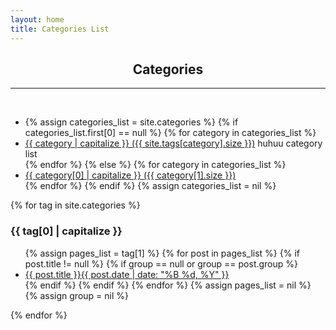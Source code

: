```yaml
---
layout: home
title: Categories List
---
```



<h2><center> Categories </center></h2><hr>
<br>
<ul>
  <li>{% assign categories_list = site.categories %}
    {% if categories_list.first[0] == null %}
      {% for category in categories_list %}
        <li><a href="#{{ category }}">{{ category | capitalize }} ({{ site.tags[category].size }})</a>
        huhuu category list
        </li>
        {% endfor %}
        {% else %}
        {% for category in categories_list %}
        <li><a href="#{{ tag[0] }}">{{ category[0] | capitalize }} ({{ category[1].size }})</a></li>
        {% endfor %}
        {% endif %}
{% assign categories_list = nil %}</li>

</ul>

{% for tag in site.categories %}
  <h3 id="{{ tag[0] }}">{{ tag[0] | capitalize }}</h3>
  <ul>
    {% assign pages_list = tag[1] %}
    {% for post in pages_list %}
      {% if post.title != null %}
      {% if group == null or group == post.group %}
      <li><a href="{{ site.url }}{{ post.url }}">{{ post.title }}<span class="entry-date"><time datetime="{{ post.date | date_to_xmlschema }}" itemprop="datePublished">{{ post.date | date: "%B %d, %Y" }}</time></span></a></li>
      {% endif %}
      {% endif %}
    {% endfor %}
    {% assign pages_list = nil %}
    {% assign group = nil %}
  </ul>
{% endfor %}
